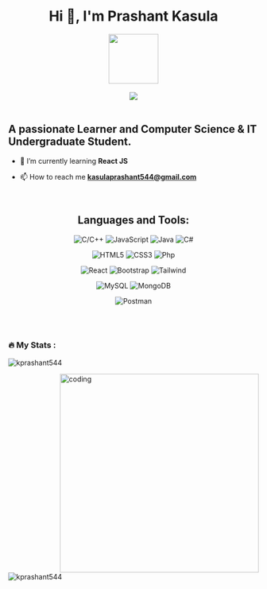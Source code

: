 <h1 align="center">Hi 👋, I'm Prashant Kasula</h1>

<!-- GIF -->
<div id="header" align="center">
  <img src="https://media.giphy.com/media/M9gbBd9nbDrOTu1Mqx/giphy.gif" width="100"/>
</div>
<br/>

<!-- Connect links -->
<div align="center">
  <a href="https://www.linkedin.com/in/prashant-kasula-a90555274" target="blank">
    <img
      src="https://img.shields.io/badge/linkedin-%230077B5.svg?style=for-the-badge&logo=linkedin&logoColor=white"
    />
  </a>
<!--   <a href="" target="blank">
    <img
      src="https://img.shields.io/badge/Gmail-D14836?style=for-the-badge&logo=gmail&logoColor=white"
    />
  </a> -->
</div>
<br/>

<!-- profile views -->
<div align="center">
  <img src="https://komarev.com/ghpvc/?username=kprashant544&style=flat-square&color=blue" alt=""/>
</div>

<!-- About me section -->
## A passionate Learner and Computer Science & IT Undergraduate Student.

- 🌱 I’m currently learning **React JS**

- 📫 How to reach me **kasulaprashant544@gmail.com**
<br/>

<!-- Languages and Tools section -->
<h2 align="center">Languages and Tools:</h2>

<!-- Software development Languages section -->
<p align="center">
  <img
    src="https://img.shields.io/badge/C/C++-FF6347.svg?style=for-the-badge&amp;"
    alt="C/C++"
  />
  <img
    src="https://img.shields.io/badge/javascript-%23323330.svg?style=for-the-badge&amp;logo=javascript&amp;logoColor=%23F7DF1E"
    alt="JavaScript"
  />
  <img
    src="https://img.shields.io/badge/Java-ED8B00?style=for-the-badge&logo=java&logoColor=white"
    alt="Java"
  />
  <img
    src="https://img.shields.io/badge/C%23-239120?style=for-the-badge&logo=c-sharp&logoColor=white"
    alt="C#"
  />
  
</p>

<!-- Web development section -->
<p align="center">
  <img
    src="https://img.shields.io/badge/html5-%23E34F26.svg?style=for-the-badge&amp;logo=html5&amp;logoColor=white"
    alt="HTML5"
  />
  <img
    src="https://img.shields.io/badge/css3-%231572B6.svg?style=for-the-badge&amp;logo=css3&amp;logoColor=white"
    alt="CSS3"
  />
  <img
    src="https://img.shields.io/badge/PHP-777BB4?style=for-the-badge&logo=php&logoColor=white"
    alt="Php"
  />
</p>

<!-- frontend framworks section -->
<p align="center">
  <img
    src="https://img.shields.io/badge/reactjs-%2320232a.svg?style=for-the-badge&amp;logo=react&amp;logoColor=%2361DAFB"
    alt="React"
  />
  <img
    src="https://img.shields.io/badge/Bootstrap-563D7C?style=for-the-badge&logo=bootstrap&logoColor=white"
    alt="Bootstrap"
  />
<img
  src="https://img.shields.io/badge/tailwindcss-%2338B2AC.svg?style=for-the-badge&logo=tailwind-css&logoColor=white"
  alt="Tailwind"
/>
<!--  <img
    src="https://img.shields.io/badge/Sass-CC6699?style=for-the-badge&logo=sass&logoColor=white"
    alt="SASS"
  /> 
  -->
</p>

<!-- backend frameworks section -->
<!--
<p align="center">
  <img
    src="https://img.shields.io/badge/node.js-6DA55?style=for-the-badge&amp;logo=node.js&amp;logoColor=white"
    alt="NodeJS"
  />
  <img
    src="https://img.shields.io/badge/express.js-%23404d59.svg?style=for-the-badge&amp;logo=express&amp;logoColor=%2361DAFB"
    alt="Express.js"
  />
  <img
        src="https://img.shields.io/badge/.NET-5C2D91?style=for-the-badge&logo=.net&logoColor=white"
        alt=".NET"
  />
</p>

<!-- database section -->
<p align="center">
  <img
    src="https://img.shields.io/badge/MySQL-005C84?style=for-the-badge&logo=mysql&logoColor=white"
    alt="MySQL"
  />
  <img
    src="https://img.shields.io/badge/MongoDB-4EA94B?style=for-the-badge&logo=mongodb&logoColor=white"
    alt="MongoDB"
  />
</p>
<!-- extra section -->
<p align="center">
  <img
    src="https://img.shields.io/badge/Postman-FF6C37?style=for-the-badge&logo=postman&logoColor=white"
    alt="Postman"
  />

</p>
<!-- end of lang and tools -->
<br />
<br />
<!-- ![Snake animation](https://github.com/kprashant544/kprashant544/blob/main/ASSETS/snake.svg) -->

### :fire: My Stats :

<p><img align="center" src="https://github-readme-stats.vercel.app/api/top-langs?username=kprashant544&show_icons=true&locale=en&layout=compact" alt="kprashant544" /></p>
 <img align ="right" alt="coding" width = "400" src ="https://camo.githubusercontent.com/7de37139d0b4c1ce40865e799b446c0e963a3dd8fb68d239707237c40604fa3d/68747470733a2f2f63646e2e6472696262626c652e636f6d2f75736572732f3733303730332f73637265656e73686f74732f363538313234332f6176656e746f2e676966" />

<p><img align="center" src="https://github-readme-streak-stats.herokuapp.com/?user=kprashant544&" alt="kprashant544" /></p>
